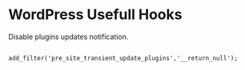 # WordPress Usefull Hooks

Disable plugins updates notification.

<code>
add_filter('pre_site_transient_update_plugins','__return_null');
</code>
